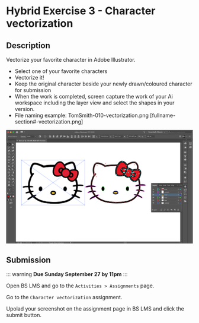 # Hybrid Exercise 3 - Character vectorization

## Description

Vectorize your favorite character in Adobe Illustrator.

- Select one of your favorite characters 
- Vectorize it!
- Keep the original character beside your newly drawn/coloured character for submission
- When the work is completed, screen capture the work of your Ai workspace including the layer view and select the shapes in your version.
- File naming example: TomSmith-010-vectorization.png [fullname-section#-vectorization.png]

<img src="../assets/3_character-vectorization-example.png" alt="Character Vectorization Assignment Example">

## Submission

::: warning
**Due Sunday September 27 by 11pm**
:::

Open BS LMS and go to the `Activities > Assignments` page.

Go to the `Character vectorization` assignment.

Upolad your screenshot on the assignment page in BS LMS and click the submit button.